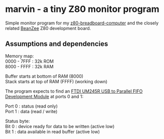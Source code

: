 # marvin - a tiny Z80 monitor program
Simple monitor program for my [z80-breadboard-computer](https://github.com/PainfulDiodes/z80-breadboard-computer) and the closely related [BeanZee](https://github.com/PainfulDiodes/BeanZee) Z80 development board.

## Assumptions and dependencies

Memory map:  
0000 - 7FFF : 32k ROM  
8000 - FFFF : 32k RAM  

Buffer starts at bottom of RAM (8000)  
Stack starts at top of RAM (FFFF) (working down)  

The program expects to find an [FTDI UM245R USB to Parallel FIFO Development Module](https://ftdichip.com/wp-content/uploads/2020/08/DS_UM245R.pdf) at ports 0 and 1:

Port 0 : status (read only)  
Port 1 : data (read / write)   

Status byte:  
Bit 0 : device ready for data to be written (active low)  
Bit 1 : data available in read buffer (active low)  
